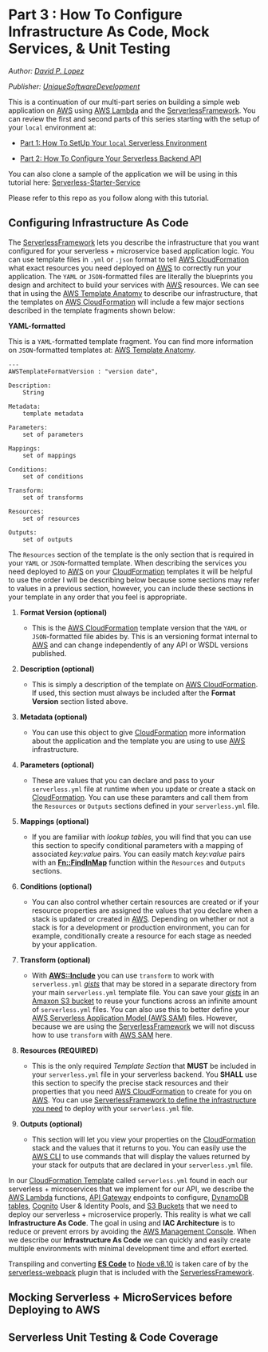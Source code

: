 # Part 3 : How To Configure Infrastructure As Code, Mock Services, & Unit Testing 

*Author: [David P. Lopez](http://www.DavidPLopez.com)*

*Publisher: [UniqueSoftwareDevelopment](https://www.uniquesoftwaredev.com)*

This is a continuation of our multi-part series on building a simple web application on [AWS]() using [AWS Lambda]() and the [ServerlessFramework](). You can review the first and second parts of this series starting with the setup of your `local` environment at:

* [Part 1: How To SetUp Your `local` Serverless Environment](https://github.com/lopezdp/TechnicalArticles/blob/master/HowToSetUpYourLocalServerlessEnvironment.md)

* [Part 2: How To Configure Your Serverless Backend API](https://github.com/lopezdp/TechnicalArticles/blob/master/HowToConfigureYourServerlessBackend.md)

You can also clone a sample of the application we will be using in this tutorial here: [Serverless-Starter-Service](https://github.com/lopezdp/ServerlessStarterService.git)

Please refer to this repo as you follow along with this tutorial.

## Configuring Infrastructure As Code

The [ServerlessFramework]() lets you describe the infrastructure that you want configured for your serverless + microservice based application logic. You can use template files in `.yml` or `.json` format to tell [AWS CloudFormation]() what exact resources you need deployed on [AWS]() to correctly run your application. The `YAML` or `JSON`-formatted files are literally the blueprints you design and architect to build your services with [AWS]() resources. We can see that in using the [AWS Template Anatomy](https://docs.aws.amazon.com/AWSCloudFormation/latest/UserGuide/template-anatomy.html) to describe our infrastructure, that the templates on [AWS CloudFormation]() will include a few major sections described in the template fragments shown below:

**YAML-formatted**

This is a `YAML`-formatted template fragment. You can find more information on `JSON`-formatted templates at: [AWS Template Anatomy](https://docs.aws.amazon.com/AWSCloudFormation/latest/UserGuide/template-anatomy.html).

```
---
AWSTemplateFormatVersion : "version date",

Description:
	String

Metadata:
	template metadata

Parameters:
	set of parameters

Mappings:
	set of mappings

Conditions:
	set of conditions

Transform:
	set of transforms

Resources:
	set of resources

Outputs:
	set of outputs
```

The `Resources` section of the template is the only section that is required in your `YAML` or `JSON`-formatted template. When describing the services you need deployed to [AWS]() on your [CloudFormation]() templates it will be helpful to use the order I will be describing below because some sections may refer to values in a previous section, however, you can include these sections in your template in any order that you feel is appropriate. 

1. **Format Version (optional)**

	* This is the [AWS CloudFormation]() template version that the `YAML` or `JSON`-formatted file abides by. This is an versioning format internal to [AWS]() and can change independently of any API or WSDL versions published.

2. **Description (optional)**

	* This is simply a description of the template on [AWS CloudFormation](). If used, this section must always be included after the **Format Version** section listed above. 

3. **Metadata (optional)**

	* You can use this object to give [CloudFormation]() more information about the application and the template you are using to use [AWS]() infrastructure. 

4. **Parameters (optional)**

	* These are values that you can declare and pass to your `serverless.yml` file at runtime when you update or create a stack on [CloudFormation](). You can use these paramters and call them from the `Resources` or `Outputs` sections defined in your `serverless.yml` file.

5. **Mappings (optional)**

	* If you are familiar with *lookup tables*, you will find that you can use this section to specify conditional parameters with a mapping of associated *key:value* pairs. You can easily match *key:value* pairs with an [**Fn::FindInMap**](https://docs.aws.amazon.com/AWSCloudFormation/latest/UserGuide/intrinsic-function-reference-findinmap.html) function within the `Resources` and `Outputs` sections.

6. **Conditions (optional)**

	* You can also control whether certain resources are created or if your resource properties are assigned the values that you declare when a stack is updated or created in [AWS](). Depending on whether or not a stack is for a development or production environment, you can for example, conditionally create a resource for each stage as needed by your application. 

7. **Transform (optional)**

	* With [**AWS::Include**]() you can use `transform` to work with `serverless.yml` [*gists*](https://stackoverflow.com/questions/6767518/what-is-the-difference-between-github-and-gist) that may be stored in a separate directory from your main `serverless.yml` template file. You can save your [*gists*](https://stackoverflow.com/questions/6767518/what-is-the-difference-between-github-and-gist) in an [Amaxon S3 bucket]() to reuse your functions across an infinite amount of `serverless.yml` files. You can also use this to better define your [AWS Serverless Application Model (AWS SAM)](https://github.com/awslabs/serverless-application-specification) files. However, because we are using the [ServerlessFramework]() we will not discuss how to use `transform` with [AWS SAM](https://github.com/awslabs/serverless-application-specification) here.

8. **Resources (REQUIRED)**

	* This is the only required *Template Section* that **MUST** be included in your `serverless.yml` file in your serverless backend. You **SHALL** use this section to specify the precise stack resources and their properties that you need [AWS CloudFormation]() to create for you on [AWS](). You can use [ServerlessFramework to define the infrastructure you need](https://serverless.com/framework/docs/providers/aws/guide/resources) to deploy with your `serverless.yml` file.

9. **Outputs (optional)**

	* This section will let you view your properties on the [CloudFormation]() stack and the values that it returns to you. You can easily use the [AWS CLI]() to use commands that will display the values returned by your stack for outputs that are declared in your `serverless.yml` file.

In our [CloudFormation Template]() called `serverless.yml` found in each our serverless + microservices that  we implement for our API, we describe the [AWS Lambda]() functions, [API Gateway]() endpoints to configure, [DynamoDB tables](), [Cognito]() User & Identity Pools, and [S3 Buckets]() that we need to deploy our serverless + microservice properly. This reality is what we call **Infrastructure As Code**. The goal in using and **IAC Architecture** is to reduce or prevent errors by avoiding the [AWS Management Console](). When we describe our **Infrastructure As Code** we can quickly and easily create multiple environments with minimal development time and effort exerted.

Transpiling and converting [**ES Code**]() to [Node v8.10]() is taken care of by the [serverless-webpack]() plugin that is included with the [ServerlessFramework]().

## Mocking Serverless + MicroServices before Deploying to AWS

## Serverless Unit Testing & Code Coverage

















